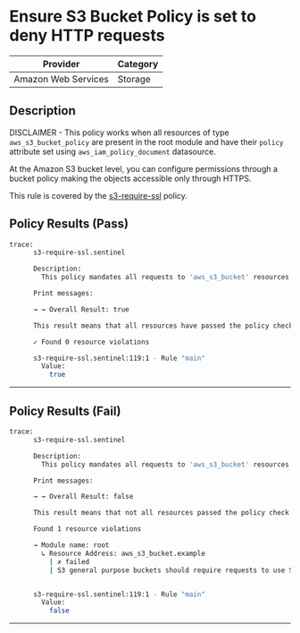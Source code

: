 # Ensure S3 Bucket Policy is set to deny HTTP requests

| Provider            | Category     |
|---------------------|--------------|
| Amazon Web Services | Storage      |

## Description

DISCLAIMER - This policy works when all resources of type `aws_s3_bucket_policy` are present in the root module and have their `policy` attribute set using `aws_iam_policy_document` datasource.

At the Amazon S3 bucket level, you can configure permissions through a bucket policy making the objects accessible only through HTTPS.

This rule is covered by the [s3-require-ssl](https://github.com/hashicorp/policy-library-FSBP-Policy-Set-for-AWS-Terraform/blob/main/policies/s3/s3-require-ssl.sentinel) policy.

## Policy Results (Pass)
```bash
trace:
      s3-require-ssl.sentinel

      Description:
        This policy mandates all requests to 'aws_s3_bucket' resources to use ssl using 'aws_s3_bucket_policy' resource.

      Print messages:

      → → Overall Result: true

      This result means that all resources have passed the policy check for the policy s3-require-ssl.

      ✓ Found 0 resource violations

      s3-require-ssl.sentinel:119:1 - Rule "main"
        Value:
          true
```

---

## Policy Results (Fail)
```bash
trace:
      s3-require-ssl.sentinel

      Description:
        This policy mandates all requests to 'aws_s3_bucket' resources to use ssl using 'aws_s3_bucket_policy' resource.

      Print messages:

      → → Overall Result: false

      This result means that not all resources passed the policy check and the protected behavior is not allowed for the policy s3-require-ssl.

      Found 1 resource violations

      → Module name: root
        ↳ Resource Address: aws_s3_bucket.example
          | ✗ failed
          | S3 general purpose buckets should require requests to use SSL. Refer to https://docs.aws.amazon.com/securityhub/latest/userguide/s3-controls.html#s3-5 for more details.


      s3-require-ssl.sentinel:119:1 - Rule "main"
        Value:
          false
```

---